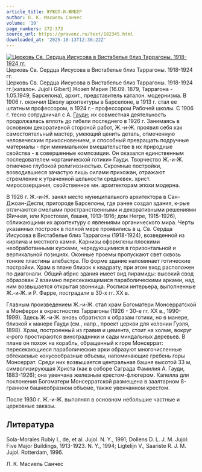 ```yaml
---
article_title: ЖУЖОЛ-И-ЖИБЕР
author: Л. К. Масиель Санчес
volume: '19'
page_numbers: 372-373
source_url: https://pravenc.ru/text/182345.html
downloaded_at: '2025-10-13T12:36:22Z'
---
```


[![Церковь Св. Сердца Иисусова в Вистабелье близ Таррагоны. 1918-1924 гг.](https://pravenc.ru/data/047/489/1234/i200.jpg "Кликните для увеличения картинки")](https://pravenc.ru/data/047/489/1234/i400.jpg)Церковь Св. Сердца Иисусова в Вистабелье близ Таррагоны. 1918-1924 гг.  
Церковь Св. Сердца Иисусова в Вистабелье близ Таррагоны. 1918-1924 гг.[каталон. Jujol i Gibert] Жозеп Мария (16.09. 1879, Таррагона - 1.05.1949, Барселона), архит., представитель каталон. модернизма. В 1906 г. окончил Школу архитектуры в Барселоне, в 1913 г. стал ее штатным профессором, в 1924 г.- профессором Рабочей школы. С 1906 г. тесно сотрудничал с А. [Гауди](https://pravenc.ru/text/Гауди.html); их совместная деятельность продолжалась вплоть до гибели последнего в 1926 г. Занимаясь в основном декоративной стороной работ, Ж.-и-Ж. проявил себя как самостоятельный мастер, умеющий ценить деталь, отмеченную человеческим прикосновением, и способный превращать подручные материалы - при минимальном вмешательстве в их природные свойства - в совершенные композиции. Он оказался единственным последователем «органической готики» Гауди. Творчество Ж.-и-Ж. отмечено глубокой религиозностью. Скромные постройки, возводившиеся зачастую лишь силами прихожан, отражают стремление к утраченной цельности средневек. христ. миросозерцания, свойственное мн. архитекторам эпохи модерна.

В 1926 г. Ж.-и-Ж. занял место муниципального архитектора в Сан-Джоан-Деспи, пригороде Барселоны, где ранее создал здания, к-рые отличаются смелыми пространственными и декоративными решениями (Яичная, или Крестовая, башня, 1913-1916; дом Негре, 1915-1926), сближающими их архитектуру с явлениями органического мира. Черты указанных построек в полной мере проявились в ц. Св. Сердца Иисусова в Вистабелье близ Таррагоны (1918-1924), возведенной из кирпича и местного камня. Карнизы оформлены плоскими необработанными кусками, чередующимися в горизонтальной и вертикальной позициях. Оконные проемы пропускают свет сквозь тонкие пластины алебастра. По форме здание напоминает готические постройки. Храм в плане близок к квадрату, при этом вход расположен по диагонали. Общий абрис здания имеет вид пирамиды: высокий свод образован 2 взаимно пересекающимися параболическими арками, над ним возвышается открытая звонница. Росписи интерьера, выполненные Ж.-и-Ж. и Р. Фарре, пострадали в 30-х гг. XX в.

Главным произведением Ж.-и-Ж. стал храм Богоматери Монсерратской в Монферри в окрестностях Таррагоны (1926 - 30-е гг. XX в., 1990-1999). Здесь Ж.-и-Ж. вновь обратился к образам готики, но в манере, близкой к манере Гауди (см., напр., проект церкви для колонии Гуэля, 1898). Храм, построенный из гравия и цемента, стоит на холме, вокруг к-рого простираются виноградники и сады миндальных деревьев. В плане он похож на корабль, обращенный к горе Монсеррат: пересекающиеся параболические арки образуют многочисленные обтекаемые конусообразные объемы, напоминающие гребень горы Монсеррат. Среди них возвышается центральная башня высотой 33 м, символизирующая Христа (как в соборе Саграда Фамилия А. Гауди, 1883-1926); она увенчана железным крестом-флюгером. Капелла для поклонения Богоматери Монсерратской размещена в заалтарном 8-гранном башнеобразном объеме, также увенчанном крестом.

После 1930 г. Ж.-и-Ж. выполнял в основном небольшие частные и церковные заказы.

## Литература

Solа-Morales Rubiу I., de, et al. Jujol. N. Y., 1991; Dollens D. L. J. M. Jujol: Five Major Buildings, 1913-1923. N. Y., 1994; Ligtelijn V., Saariste R. J. M. Jujol. Rotterdam, 1996.

Л. К. Масиель Санчес
